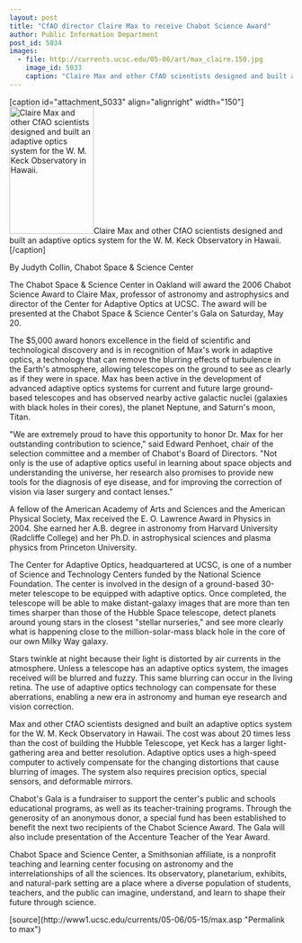 ```yaml
---
layout: post
title: "CfAO director Claire Max to receive Chabot Science Award"
author: Public Information Department
post_id: 5034
images:
  - file: http://currents.ucsc.edu/05-06/art/max_claire.150.jpg
    image_id: 5033
    caption: "Claire Max and other CfAO scientists designed and built an adaptive optics system for the W. M. Keck Observatory in Hawaii."
---
```


[caption id="attachment_5033" align="alignright" width="150"]<a href="http://localhost/mysite/wp-content/uploads/2006/05/max_claire.150.jpg"><img class="size-full wp-image-5033" src="http://localhost/mysite/wp-content/uploads/2006/05/max_claire.150.jpg" alt="Claire Max and other CfAO scientists designed and built an adaptive optics system for the W. M. Keck Observatory in Hawaii." width="150" height="226" /></a>Claire Max and other CfAO scientists designed and built an adaptive optics system for the W. M. Keck Observatory in Hawaii.[/caption]
<a name="content" id="content"></a>
<p>
  By Judyth Collin, Chabot Space &amp; Science Center
</p>
<p>
  The Chabot Space &amp; Science Center in Oakland will award the 2006 Chabot Science Award to Claire Max, professor of astronomy and astrophysics and director of the Center for Adaptive Optics at UCSC. The award will be presented at the Chabot Space &amp; Science Center's Gala on Saturday, May 20.
</p>
<p>
  The $5,000 award honors excellence in the field of scientific and technological discovery and is in recognition of Max's work in adaptive optics, a technology that can remove the blurring effects of turbulence in the Earth's atmosphere, allowing telescopes on the ground to see as clearly as if they were in space. Max has been active in the development of advanced adaptive optics systems for current and future large ground-based telescopes and has observed nearby active galactic nuclei (galaxies with black holes in their cores), the planet Neptune, and Saturn's moon, Titan.
</p>
<p>
  "We are extremely proud to have this opportunity to honor Dr. Max for her outstanding contribution to science," said Edward Penhoet, chair of the selection committee and a member of Chabot's Board of Directors. "Not only is the use of adaptive optics useful in learning about space objects and understanding the universe, her research also promises to provide new tools for the diagnosis of eye disease, and for improving the correction of vision via laser surgery and contact lenses."
</p>
<p>
  A fellow of the American Academy of Arts and Sciences and the American Physical Society, Max received the E. O. Lawrence Award in Physics in 2004. She earned her A.B. degree in astronomy from Harvard University (Radcliffe College) and her Ph.D. in astrophysical sciences and plasma physics from Princeton University.
</p>
<p>
  The Center for Adaptive Optics, headquartered at UCSC, is one of a number of Science and Technology Centers funded by the National Science Foundation. The center is involved in the design of a ground-based 30-meter telescope to be equipped with adaptive optics. Once completed, the telescope will be able to make distant-galaxy images that are more than ten times sharper than those of the Hubble Space telescope, detect planets around young stars in the closest "stellar nurseries," and see more clearly what is happening close to the million-solar-mass black hole in the core of our own Milky Way galaxy.
</p>
<p>
  Stars twinkle at night because their light is distorted by air currents in the atmosphere. Unless a telescope has an adaptive optics system, the images received will be blurred and fuzzy. This same blurring can occur in the living retina. The use of adaptive optics technology can compensate for these aberrations, enabling a new era in astronomy and human eye research and vision correction.
</p>
<p>
  Max and other CfAO scientists designed and built an adaptive optics system for the W. M. Keck Observatory in Hawaii. The cost was about 20 times less than the cost of building the Hubble Telescope, yet Keck has a larger light-gathering area and better resolution. Adaptive optics uses a high-speed computer to actively compensate for the changing distortions that cause blurring of images. The system also requires precision optics, special sensors, and deformable mirrors.
</p>
<p>
  Chabot's Gala is a fundraiser to support the center's public and schools educational programs, as well as its teacher-training programs. Through the generosity of an anonymous donor, a special fund has been established to benefit the next two recipients of the Chabot Science Award. The Gala will also include presentation of the Accenture Teacher of the Year Award.
</p>
<p>
  Chabot Space and Science Center, a Smithsonian affiliate, is a nonprofit teaching and learning center focusing on astronomy and the interrelationships of all the sciences. Its observatory, planetarium, exhibits, and natural-park setting are a place where a diverse population of students, teachers, and the public can imagine, understand, and learn to shape their future through science.
</p>
[source](http://www1.ucsc.edu/currents/05-06/05-15/max.asp "Permalink to max")
